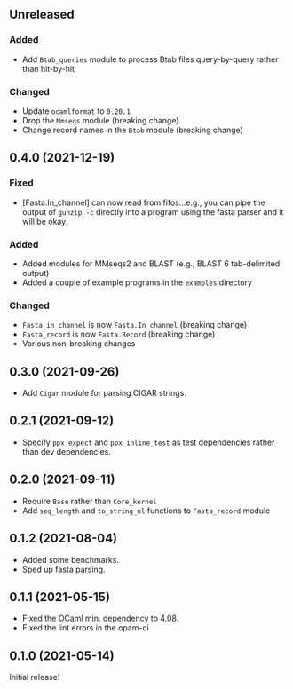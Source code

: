 ## Unreleased

### Added

- Add `Btab_queries` module to process Btab files query-by-query rather than hit-by-hit

### Changed

- Update `ocamlformat` to `0.20.1`
- Drop the `Mmseqs` module (breaking change)
- Change record names in the `Btab` module (breaking change)

## 0.4.0 (2021-12-19)

### Fixed

- [Fasta.In_channel] can now read from fifos...e.g., you can pipe the output of `gunzip -c` directly into a program using the fasta parser and it will be okay.

### Added

- Added modules for MMseqs2 and BLAST (e.g., BLAST 6 tab-delimited output)
- Added a couple of example programs in the `examples` directory

### Changed

- `Fasta_in_channel` is now `Fasta.In_channel` (breaking change)
- `Fasta_record` is now `Fasta.Record` (breaking change)
- Various non-breaking changes

## 0.3.0 (2021-09-26)

- Add `Cigar` module for parsing CIGAR strings.

## 0.2.1 (2021-09-12)

- Specify `ppx_expect` and `ppx_inline_test` as test dependencies rather than dev dependencies.

## 0.2.0 (2021-09-11)

- Require `Base` rather than `Core_kernel`
- Add `seq_length` and `to_string_nl` functions to `Fasta_record` module

## 0.1.2 (2021-08-04)

- Added some benchmarks.
- Sped up fasta parsing.

## 0.1.1 (2021-05-15)

- Fixed the OCaml min. dependency to 4.08.
- Fixed the lint errors in the opam-ci

## 0.1.0 (2021-05-14)

Initial release!

